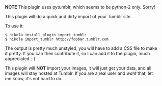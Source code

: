 **NOTE** This plugin uses pytumblr, which seems to be python-2 only. Sorry!

This plugin will do a quick and dirty import of your Tumblr site.

To use it:

```
$ nikola install_plugin import_tumblr
$ nikola import_tumblr http://foobar.tumblr.com
```

The output is pretty much unstyled, you will have to add a CSS file to make it pretty. If you can then contribute it,
so I can add it to the plugin, much appreciated ;-)

This plugin will **NOT** import your images, it will just get your data, and all images will stay hosted at Tumblr.
If you are a real user and *want* that, let me know, it's not hard to do.
